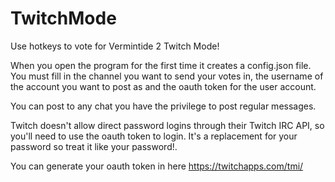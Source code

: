 # TwitchMode
Use hotkeys to vote for Vermintide 2 Twitch Mode!

When you open the program for the first time it creates a config.json file.
You must fill in the channel you want to send your votes in, the username of the account you want to post as and the oauth token for the user account.

You can post to any chat you have the privilege to post regular messages.

Twitch doesn't allow direct password logins through their Twitch IRC API, so you'll need to use the oauth token to login. It's a replacement for your password so treat it like your password!.

You can generate your oauth token in here https://twitchapps.com/tmi/
